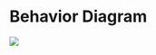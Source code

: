 # Behavior Diagram

![](https://user-images.githubusercontent.com/81437205/114680752-1cf67300-9d2b-11eb-987b-0b12a90fa1fc.jpg)



